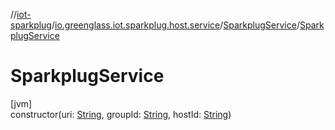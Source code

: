 //[iot-sparkplug](../../../index.md)/[io.greenglass.iot.sparkplug.host.service](../index.md)/[SparkplugService](index.md)/[SparkplugService](-sparkplug-service.md)

# SparkplugService

[jvm]\
constructor(uri: [String](https://kotlinlang.org/api/latest/jvm/stdlib/kotlin/-string/index.html), groupId: [String](https://kotlinlang.org/api/latest/jvm/stdlib/kotlin/-string/index.html), hostId: [String](https://kotlinlang.org/api/latest/jvm/stdlib/kotlin/-string/index.html))
